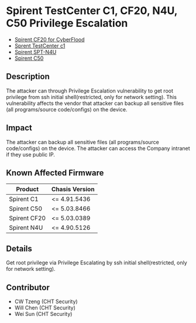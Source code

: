 # Spirent TestCenter C1, CF20, N4U, C50 Privilege Escalation
- [Spirent CF20 for CyberFlood](https://www.spirent.com/-/media/datasheets/security/ds_cyberflood_cf2_datasheet.pdf)
- [Sprent TestCenter c1](https://www.spirent.com/-/media/datasheets/broadband/pab/spirenttestcenter/stc_c1-appliance_datasheet.pdf?la=en&hash=CF69574CB0CBC15EE20F669D419B560F5C7E54D6)
- [Spirent SPT-N4U](https://www.spirent.com/-/media/datasheets/broadband/pab/spirenttestcenter/spirent_n4u_chassis_datasheet.pdf)
- [Spirent C50](https://www.spirent.com/-/media/datasheets/broadband/pab/spirenttestcenter/spirent_testcenter_on_c50_appliance_datasheet.pdf)

## Description
The attacker can through Privilege Escalation vulnerability to get root privilege from ssh initial shell(restricted, only for network setting). This vulnerability affects the vendor that attacker can backup all sensitive files (all programs/source code/configs) on the device.


## Impact
The attacker can backup all sensitive files (all programs/source code/configs) on the device.
The attacker can access the Company intranet if they use public IP.

## Known Affected Firmware
|Product|Chasis Version|
|---|---|
|Spirent C1| <= 4.91.5436|
|Spirent C50| <= 5.03.8466|
|Spirent CF20| <= 5.03.0389|
|Spirent N4U| <= 4.90.5126|

## Details
Get root privilege via Privilege Escalating by ssh initial shell(restricted, only for network setting).

## Contributor
- CW Tzeng (CHT Security)
- Will Chen (CHT Security)
- Wei Sun (CHT Security)
